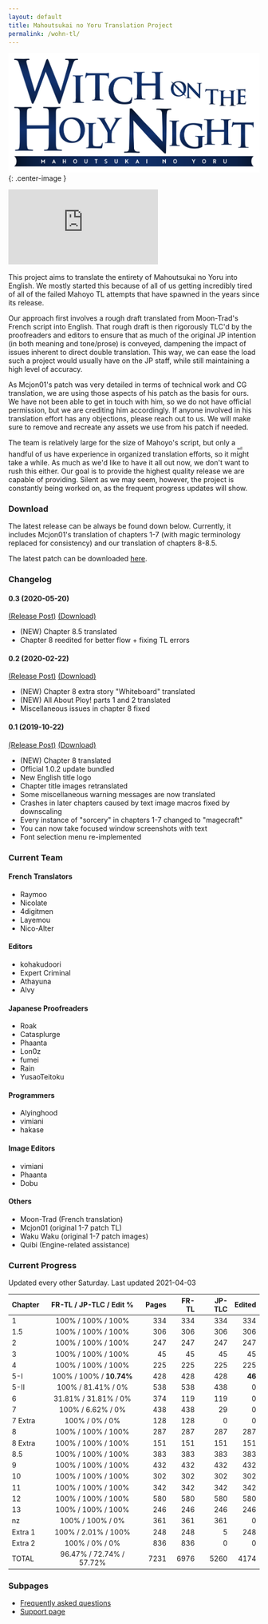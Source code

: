 ```yaml
---
layout: default
title: Mahoutsukai no Yoru Translation Project
permalink: /wohn-tl/
---
```


![mahoyo english logo](../resources/Main_Title_B.svg){: .center-image }

<div class="youtube-video-embed-wrapper"><iframe class="youtube-video-embed-content" src="https://www.youtube.com/embed/cvXA6mh9Y5I" frameborder="0" allowfullscreen></iframe></div>

This project aims to translate the entirety of Mahoutsukai no Yoru into English. We mostly started this because of all of us getting incredibly tired of all of the failed Mahoyo TL attempts that have spawned in the years since its release.

Our approach first involves a rough draft translated from Moon-Trad's French script into English. That rough draft is then rigorously TLC'd by the proofreaders and editors to ensure that as much of the original JP intention (in both meaning and tone/prose) is conveyed, dampening the impact of issues inherent to direct double translation. This way, we can ease the load such a project would usually have on the JP staff, while still maintaining a high level of accuracy. 

As Mcjon01's patch was very detailed in terms of technical work and CG translation, we are using those aspects of his patch as the basis for ours. We have not been able to get in touch with him, so we do not have official permission, but we are crediting him accordingly. If anyone involved in his translation effort has any objections, please reach out to us. We will make sure to remove and recreate any assets we use from his patch if needed.

The team is relatively large for the size of Mahoyo's script, but only a handful of us have experience in organized translation efforts, so it <ruby>might<rp>(</rp><rt>will</rt><rp>)</rp></ruby> take a while. As much as we'd like to have it all out now, we don't want to rush this either. Our goal is to provide the highest quality release we are capable of providing. Silent as we may seem, however, the project is constantly being worked on, as the frequent progress updates will show.

### Download
The latest release can be always be found down below. Currently, it includes Mcjon01's translation of chapters 1-7 (with magic terminology replaced for consistency) and our translation of chapters 8-8.5.

The latest patch can be downloaded [here](https://github.com/Hollow-Moon/mahoyo-english/releases/download/v0.3/MahoyoEnPatchCh1-8_v3.zip).

### Changelog
#### 0.3 (2020-05-20)
[\(Release Post\)](https://forums.nrvnqsr.com/showthread.php/8586/page7?p=3064717#post3064717) [\(Download\)](https://github.com/Hollow-Moon/mahoyo-english/releases/download/v0.3/MahoyoEnPatchCh1-8_v3.zip)  
* (NEW) Chapter 8.5 translated
* Chapter 8 reedited for better flow + fixing TL errors

#### 0.2 (2020-02-22)
[\(Release Post\)](https://forums.nrvnqsr.com/showthread.php/8586/page5?p=3045386#post3045386) [\(Download\)](https://github.com/Hollow-Moon/mahoyo-english/releases/download/v0.2/MahoyoEnPatchCh1-8_v2.zip)  
* (NEW) Chapter 8 extra story "Whiteboard" translated
* (NEW) All About Ploy! parts 1 and 2 translated
* Miscellaneous issues in chapter 8 fixed

#### 0.1 (2019-10-22)
[\(Release Post\)](https://forums.nrvnqsr.com/showthread.php/8586/page2?p=3021055#post3021055) [\(Download\)](https://github.com/Hollow-Moon/mahoyo-english/releases/download/v0.1/MahoyoEnPatchCh1-8.zip)  
* (NEW) Chapter 8 translated
* Official 1.0.2 update bundled
* New English title logo
* Chapter title images retranslated
* Some miscellaneous warning messages are now translated
* Crashes in later chapters caused by text image macros fixed by downscaling
* Every instance of "sorcery" in chapters 1-7 changed to "magecraft"
* You can now take focused window screenshots with text
* Font selection menu re-implemented

### Current Team

#### French Translators
* Raymoo
* Nicolate
* 4digitmen
* Layemou
* Nico-Alter

#### Editors
* kohakudoori
* Expert Criminal
* Athayuna
* Alvy  

#### Japanese Proofreaders
* Roak
* Catasplurge
* Phaanta
* Lon0z
* fumei
* Rain
* YusaoTeitoku  

#### Programmers
* Alyinghood
* vimiani
* hakase

#### Image Editors
* vimiani
* Phaanta
* Dobu

#### Others
* Moon-Trad (French translation)
* Mcjon01 (original 1-7 patch TL)
* Waku Waku (original 1-7 patch images)
* Quibi (Engine-related assistance)

### Current Progress
Updated every other Saturday. Last updated 2021-04-03

| Chapter  | FR-TL / JP-TLC / Edit %  | Pages   | FR-TL  | JP-TLC | Edited |
| -------- |:------------------------:| -------:| ------:| ------:| ------:|
| 1        | 100% / 100% / 100%       | 334     | 334    | 334    | 334    |
| 1.5      | 100% / 100% / 100%       | 306     | 306    | 306    | 306    |
| 2        | 100% / 100% / 100%       | 247     | 247    | 247    | 247    |
| 3        | 100% / 100% / 100%       | 45      | 45     | 45     | 45     |
| 4        | 100% / 100% / 100%       | 225     | 225    | 225    | 225    |
| 5-I      | 100% / 100% / **10.74%**     | 428     | 428    | 428    | **46**     |
| 5-II     | 100% / 81.41% / 0%       | 538     | 538    | 438    | 0      |
| 6        | 31.81% / 31.81% / 0%     | 374     | 119    | 119    | 0      |
| 7        | 100% / 6.62% / 0%        | 438     | 438    | 29     | 0      |
| 7 Extra  | 100% / 0% / 0%           | 128     | 128    | 0      | 0      |
| 8        | 100% / 100% / 100%       | 287     | 287    | 287    | 287    |
| 8 Extra  | 100% / 100% / 100%       | 151     | 151    | 151    | 151    |
| 8.5      | 100% / 100% / 100%       | 383     | 383    | 383    | 383    |
| 9        | 100% / 100% / 100%       | 432     | 432    | 432    | 432    |
| 10       | 100% / 100% / 100%       | 302     | 302    | 302    | 302    |
| 11       | 100% / 100% / 100%       | 342     | 342    | 342    | 342    |
| 12       | 100% / 100% / 100%       | 580     | 580    | 580    | 580    |
| 13       | 100% / 100% / 100%       | 246     | 246    | 246    | 246    |
| nz       | 100% / 100% / 0%         | 361     | 361    | 361    | 0      |
| Extra 1  | 100% / 2.01% / 100%      | 248     | 248    | 5      | 248    |
| Extra 2  | 100% / 0% / 0%           | 836     | 836    | 0      | 0      | 
| TOTAL    | 96.47% / 72.74% / 57.72% | 7231    | 6976   | 5260   | 4174   |

### Subpages
* [Frequently asked questions](faq/)  
* [Support page](support/)  
